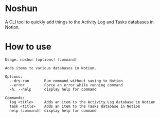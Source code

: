 # Noshun

A CLI tool to quickly add things to the Activity Log and Tasks databases in Notion.

# How to use

<!-- START: Help text -->
```
Usage: noshun [options] [command]

Adds items to various databases in Notion.

Options:
  --dry-run       Run command without saving to Notion
  --error         Force an error while running command
  -h, --help      display help for command

Commands:
  log <title>     Adds an item to the Activity Log database in Notion
  task <title>    Adds an item to the Tasks database in Notion
  help [command]  display help for command

```